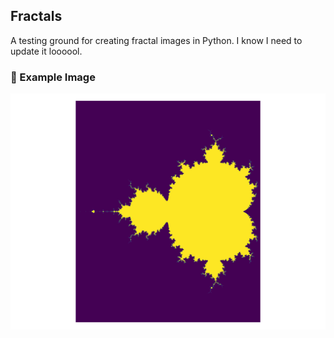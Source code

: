 ## Fractals
A testing ground for creating fractal images in Python. I know I need to update it loooool.

### 📸 Example Image
![Mandelbrot set with an ugly color palette.](https://github.com/Jacobaldrich11/fractals/blob/main/imgs/mandelbrot_2048.png)
